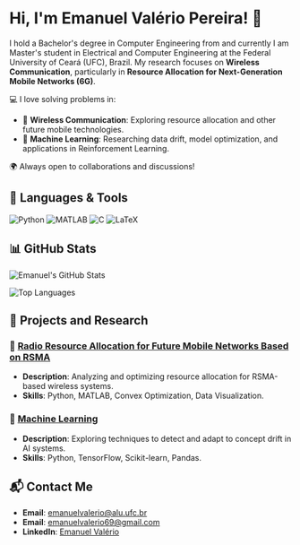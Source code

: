 # Hi, I'm Emanuel Valério Pereira! 👋

I hold a Bachelor's degree in Computer Engineering from and currently I am Master's student in Electrical and Computer Engineering at the Federal University of Ceará (UFC), Brazil. My research focuses on **Wireless Communication**, particularly in **Resource Allocation for Next-Generation Mobile Networks (6G)**.

💻 I love solving problems in:
- 📡 **Wireless Communication**: Exploring resource allocation and other future mobile technologies.
- 🤖 **Machine Learning**: Researching data drift, model optimization, and applications in Reinforcement Learning.

🌍 Always open to collaborations and discussions!

## 🌟 Languages & Tools  
![Python](https://img.shields.io/badge/-Python-3776AB?logo=python&logoColor=white)
![MATLAB](https://img.shields.io/badge/-MATLAB-0076A8?logo=mathworks&logoColor=white)
![C](https://img.shields.io/badge/-C-A8B9CC?logo=c&logoColor=white)
![LaTeX](https://img.shields.io/badge/-LaTeX-008080?logo=latex&logoColor=white)

## 📊 GitHub Stats  

![Emanuel's GitHub Stats](https://github-readme-stats.vercel.app/api?username=emanuelvalerio&show_icons=true&theme=radical)

![Top Languages](https://github-readme-stats.vercel.app/api/top-langs/?username=emanuelvalerio&layout=compact&theme=radical)

## 🚀 Projects and Research  

### 📡 [Radio Resource Allocation for Future Mobile Networks Based on RSMA](https://github.com/emanuelvalerio/Rate-Splitting-Multiple-Acess-a-Simple-Two-User-Rate-Analysis)  
- **Description**: Analyzing and optimizing resource allocation for RSMA-based wireless systems.
- **Skills**: Python, MATLAB, Convex Optimization, Data Visualization.  

### 🤖 [Machine Learning](https://github.com/emanuelvalerio/concept-drift)  
- **Description**: Exploring techniques to detect and adapt to concept drift in AI systems.  
- **Skills**: Python, TensorFlow, Scikit-learn, Pandas.  

## 📬 Contact Me  

- **Email**: emanuelvalerio@alu.ufc.br
- **Email**: emanuelvalerio69@gmail.com
- **LinkedIn**: [Emanuel Valério]([https://www.linkedin.com/in/emanuelvalerio/](https://www.linkedin.com/in/emanuel-val%C3%A9rio-pereira-997b7413b/))  

